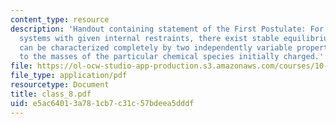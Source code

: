 ```yaml
---
content_type: resource
description: 'Handout containing statement of the First Postulate: For closed simple
  systems with given internal restraints, there exist stable equilibrium states that
  can be characterized completely by two independently variable properties in addition
  to the masses of the particular chemical species initially charged.'
file: https://ol-ocw-studio-app-production.s3.amazonaws.com/courses/10-40-chemical-engineering-thermodynamics-fall-2003/e5ac64013a781cb7c31c57bdeea5dddf_class_8.pdf
file_type: application/pdf
resourcetype: Document
title: class_8.pdf
uid: e5ac6401-3a78-1cb7-c31c-57bdeea5dddf
---
```


